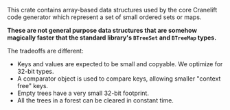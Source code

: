 This crate contains array-based data structures used by the core Cranelift code
generator which represent a set of small ordered sets or maps.

**These are not general purpose data structures that are somehow magically
faster that the standard library's `BTreeSet` and `BTreeMap` types.**

The tradeoffs are different:

-   Keys and values are expected to be small and copyable. We optimize for
    32-bit types.
-   A comparator object is used to compare keys, allowing smaller "context free"
    keys.
-   Empty trees have a very small 32-bit footprint.
-   All the trees in a forest can be cleared in constant time.
